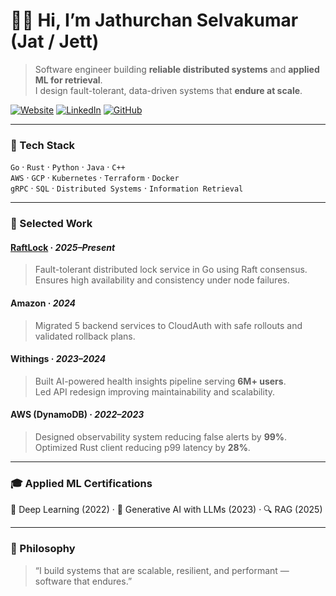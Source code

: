 # 👋🏽 Hi, I’m Jathurchan Selvakumar (Jat / Jett)

> Software engineer building **reliable distributed systems** and **applied ML for retrieval**.  
> I design fault-tolerant, data-driven systems that **endure at scale**.

[![Website](https://img.shields.io/badge/🌐_Website-jat.work-blue?style=for-the-badge)](https://jat.work)
[![LinkedIn](https://img.shields.io/badge/LinkedIn-jathurchan-blue?style=for-the-badge&logo=linkedin)](https://linkedin.com/in/jathurchan)
[![GitHub](https://img.shields.io/badge/GitHub-jathurchan-black?style=for-the-badge&logo=github)](https://github.com/jathurchan)

---

### 🧩 Tech Stack
`Go` · `Rust` · `Python` · `Java` · `C++`  
`AWS` · `GCP` · `Kubernetes` · `Terraform` · `Docker`  
`gRPC` · `SQL` · `Distributed Systems` · `Information Retrieval`

---

### 💼 Selected Work

#### [RaftLock](https://github.com/jathurchan/raftlock) · *2025–Present*
> Fault-tolerant distributed lock service in Go using Raft consensus.  
> Ensures high availability and consistency under node failures.

#### Amazon · *2024*
> Migrated 5 backend services to CloudAuth with safe rollouts and validated rollback plans.

#### Withings · *2023–2024*
> Built AI-powered health insights pipeline serving **6M+ users**.  
> Led API redesign improving maintainability and scalability.

#### AWS (DynamoDB) · *2022–2023*
> Designed observability system reducing false alerts by **99%**.  
> Optimized Rust client reducing p99 latency by **28%**.

---

### 🎓 Applied ML Certifications
🧠 Deep Learning (2022) · 🤖 Generative AI with LLMs (2023) · 🔍 RAG (2025)

---

### 🧠 Philosophy
> “I build systems that are scalable, resilient, and performant — software that endures.”
